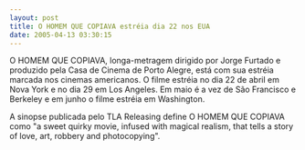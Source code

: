 ```yaml
---
layout: post
title: O HOMEM QUE COPIAVA estréia dia 22 nos EUA
date: 2005-04-13 03:30:15
---
```

O HOMEM QUE COPIAVA, longa-metragem dirigido por Jorge Furtado e produzido pela Casa de Cinema de Porto Alegre, está com sua estréia marcada nos cinemas americanos. O filme estréia no dia 22 de abril em Nova York e no dia 29 em Los Angeles. Em maio é a vez de São Francisco e Berkeley e em junho o filme estréia em Washington.

A sinopse publicada pelo TLA Releasing define O HOMEM QUE COPIAVA como "a sweet quirky movie, infused with magical realism, that tells a story of love, art, robbery and photocopying".